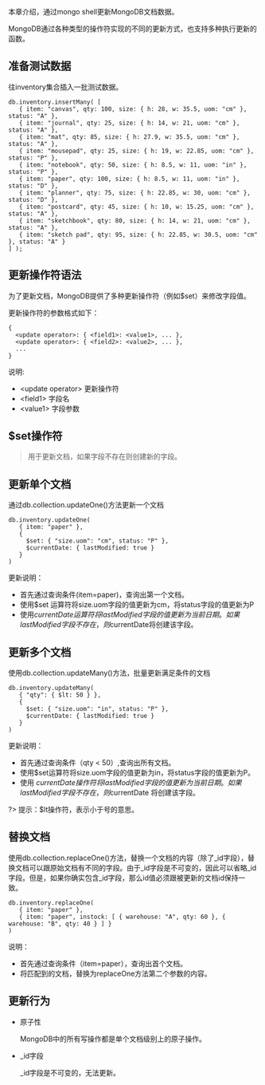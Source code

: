 本章介绍，通过mongo shell更新MongoDB文档数据。

MongoDB通过各种类型的操作符实现的不同的更新方式，也支持多种执行更新的函数。

## 准备测试数据

往inventory集合插入一批测试数据。
```terminal
db.inventory.insertMany( [
   { item: "canvas", qty: 100, size: { h: 28, w: 35.5, uom: "cm" }, status: "A" },
   { item: "journal", qty: 25, size: { h: 14, w: 21, uom: "cm" }, status: "A" },
   { item: "mat", qty: 85, size: { h: 27.9, w: 35.5, uom: "cm" }, status: "A" },
   { item: "mousepad", qty: 25, size: { h: 19, w: 22.85, uom: "cm" }, status: "P" },
   { item: "notebook", qty: 50, size: { h: 8.5, w: 11, uom: "in" }, status: "P" },
   { item: "paper", qty: 100, size: { h: 8.5, w: 11, uom: "in" }, status: "D" },
   { item: "planner", qty: 75, size: { h: 22.85, w: 30, uom: "cm" }, status: "D" },
   { item: "postcard", qty: 45, size: { h: 10, w: 15.25, uom: "cm" }, status: "A" },
   { item: "sketchbook", qty: 80, size: { h: 14, w: 21, uom: "cm" }, status: "A" },
   { item: "sketch pad", qty: 95, size: { h: 22.85, w: 30.5, uom: "cm" }, status: "A" }
] );
```

## 更新操作符语法

为了更新文档，MongoDB提供了多种更新操作符（例如$set）来修改字段值。

更新操作符的参数格式如下：
```terminal
{
  <update operator>: { <field1>: <value1>, ... },
  <update operator>: { <field2>: <value2>, ... },
  ...
}
```
说明:


- \<update operator> 更新操作符
- \<field1> 字段名
- \<value1> 字段参数


## $set操作符

> 用于更新文档，如果字段不存在则创建新的字段。

## 更新单个文档

通过db.collection.updateOne()方法更新一个文档
```terminal
db.inventory.updateOne(
   { item: "paper" },
   {
     $set: { "size.uom": "cm", status: "P" },
     $currentDate: { lastModified: true }
   }
)
```
更新说明：

- 首先通过查询条件(item=paper)，查询出第一个文档。
- 使用$set 运算符将size.uom字段的值更新为cm，将status字段的值更新为P
- 使用$currentDate运算符将lastModified字段的值更新为当前日期。 如果lastModified字段不存在，则$currentDate将创建该字段。


## 更新多个文档

使用db.collection.updateMany()方法，批量更新满足条件的文档
```terminal
db.inventory.updateMany(
   { "qty": { $lt: 50 } },
   {
     $set: { "size.uom": "in", status: "P" },
     $currentDate: { lastModified: true }
   }
)
```
更新说明：

- 首先通过查询条件（qty < 50）,查询出所有文档。
- 使用$set运算符将size.uom字段的值更新为in，将status字段的值更新为P。
- 使用 $currentDate 操作符将lastModified字段的值更新为当前日期。如果lastModified字段不存在，则$currentDate 将创建该字段。

?> 提示：$lt操作符，表示小于号的意思。

## 替换文档

使用db.collection.replaceOne()方法，替换一个文档的内容（除了_id字段），替换文档可以跟原始文档有不同的字段。由于_id字段是不可变的，因此可以省略_id字段。但是，如果你确实包含_id字段，那么id值必须跟被更新的文档id保持一致。
```terminal
db.inventory.replaceOne(
   { item: "paper" },
   { item: "paper", instock: [ { warehouse: "A", qty: 60 }, { warehouse: "B", qty: 40 } ] }
)
```
说明：

- 首先通过查询条件（item=paper），查询出首个文档。
- 将匹配到的文档，替换为replaceOne方法第二个参数的内容。


## 更新行为
- 原子性

    MongoDB中的所有写操作都是单个文档级别上的原子操作。

- _id字段

    _id字段是不可变的，无法更新。
